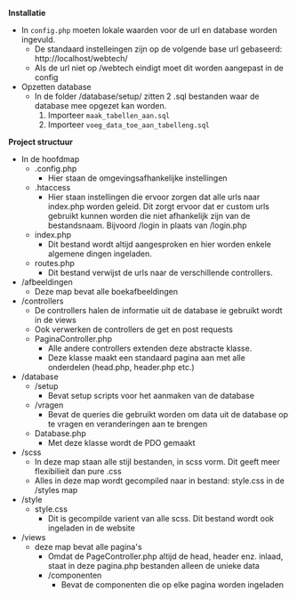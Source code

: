**Installatie**

* In `config.php` moeten lokale 
waarden voor de url en database worden ingevuld. 
  * De standaard instelleingen zijn op de volgende base url gebaseerd: http://localhost/webtech/
  * Als de url niet op /webtech eindigt moet dit worden aangepast in de config
* Opzetten database
  * In de folder /database/setup/ zitten 2 .sql bestanden waar de database mee opgezet kan worden.
     1. Importeer `maak_tabellen_aan.sql`
     2. Importeer `voeg_data_toe_aan_tabelleng.sql` 
     
     
     
**Project structuur**
* In de hoofdmap
    * .config.php
        * Hier staan de omgevingsafhankelijke instellingen
    * .htaccess
        * Hier staan instellingen die ervoor zorgen dat alle urls naar index.php worden geleid. Dit zorgt ervoor dat er custom urls gebruikt kunnen worden die niet afhankelijk zijn van de bestandsnaam. Bijvoord /login in plaats van /login.php
    * index.php
        * Dit bestand wordt altijd aangesproken en hier worden enkele algemene dingen ingeladen.   
    * routes.php
        * Dit bestand verwijst de urls naar de verschillende controllers.
* /afbeeldingen
    * Deze map bevat alle boekafbeeldingen
* /controllers
    * De controllers halen de informatie uit de database ie gebruikt wordt in de views
    * Ook verwerken de controllers de get en post requests
    * PaginaController.php
        * Alle andere controllers extenden deze abstracte klasse.
        * Deze klasse maakt een standaard pagina aan met alle onderdelen (head.php, header.php etc.)
* /database
  * /setup
    * Bevat setup scripts voor het aanmaken van de database
  * /vragen
    * Bevat de queries die gebruikt worden om data uit de database op te vragen en veranderingen aan te brengen
  * Database.php
    * Met deze klasse wordt de PDO gemaakt
* /scss
  * In deze map staan alle stijl bestanden, in scss vorm. Dit geeft meer flexibilieit dan pure .css
  * Alles in deze map wordt gecompiled naar in bestand: style.css in de /styles map
* /style
  * style.css
    * Dit is gecompilde varient van alle scss. Dit bestand wordt ook ingeladen in de website
* /views
  * deze map bevat alle pagina's
    * Omdat de PageController.php altijd de head, header enz. inlaad, staat in deze pagina.php bestanden alleen de unieke data
    * /componenten
      * Bevat de componenten die op elke pagina worden ingeladen      

    
         
        

